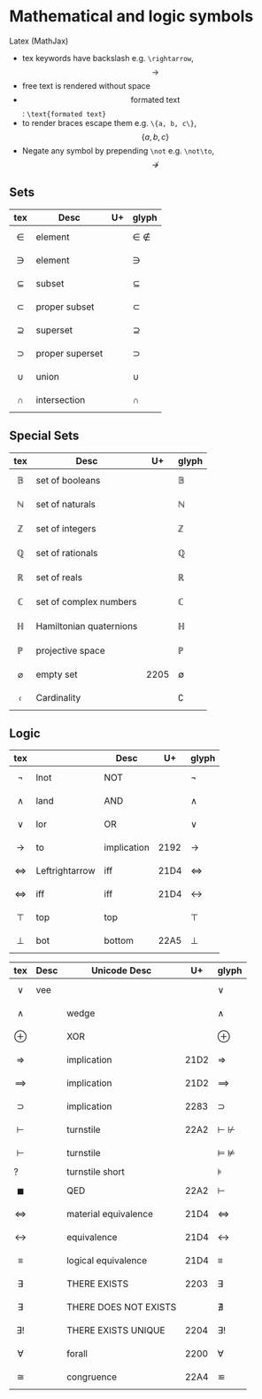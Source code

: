 # Mathematical and logic symbols

Latex (MathJax)
- tex keywords have backslash e.g. `\rightarrow`, $$\rightarrow$$
- free text is rendered without space
- $$\text{formated text}$$: `\text{formated text}`
- to render braces escape them e.g. `\{a, b, c\}`, $$\{a, b, c\}$$
- Negate any symbol by prepending `\not` e.g. `\not\to`, $$\not\to$$


## Sets

tex                 | Desc                   | U+   | glyph
--------------------|------------------------|------|-------
$$\in$$             | element                |      | ∈ ∉
$$\ni$$             | element                |      | ∋
$$\subseteq$$       | subset                 |      | ⊆
$$\subset$$         | proper subset          |      | ⊂
$$\supseteq$$       | superset               |      | ⊇
$$\supset$$         | proper superset        |      | ⊃
$$\cup$$            | union                  |      | ∪
$$\cap$$            | intersection           |      | ∩


## Special Sets

tex                 | Desc                   | U+   | glyph
--------------------|------------------------|------|-------
$$\mathbb{B}$$      | set of booleans        |      | 𝔹
$$\mathbb{N}$$      | set of naturals        |      | ℕ 
$$\mathbb{Z}$$      | set of integers        |      | ℤ
$$\mathbb{Q}$$      | set of rationals       |      | ℚ
$$\mathbb{R}$$      | set of reals           |      | ℝ
$$\mathbb{C}$$      | set of complex numbers |      | ℂ
$$\mathbb{H}$$      | Hamiltonian quaternions|      | ℍ
$$\mathbb{P}$$      | projective space       |      | ℙ
$$\varnothing$$     | empty set              | 2205 | ∅
$$\mathfrak{c}$$    | Cardinality            |      | ∁




## Logic

tex                 |         | Desc                   | U+   | glyph
--------------------|---------|------------------------|------|-------
$$\lnot$$           | lnot    | NOT                    |      | ¬
$$\land$$           | land    | AND                    |      | ∧
$$\lor$$            | lor     | OR                     |      | ∨
$$\to$$             | to      | implication            | 2192 | →
$$\Leftrightarrow$$ | Leftrightarrow | iff             | 21D4 | ⇔
$$\iff$$            | iff     | iff                    | 21D4 | ↔
$$\top$$            | top     | top                    |      | ⊤
$$\bot$$            | bot     | bottom                 | 22A5 | ⊥


tex                 | Desc    | Unicode Desc           | U+   | glyph
--------------------|---------|------------------------|------|-------
$$\vee$$            | vee     |                        |      | ∨
$$\wedge$$          |         | wedge                  |      | ∧
$$\oplus$$          |         | XOR                    |      | ⊕
$$\Rightarrow$$     |         | implication            | 21D2 | ⇒
$$\implies$$        |         | implication            | 21D2 | ⟹
$$\supset$$         |         | implication            | 2283 | ⊃
$$\vdash$$          |         | turnstile              | 22A2 | ⊢ ⊬
$$\vdash$$          |         | turnstile              |      | ⊨ ⊭
?                   |         | turnstile short        |      | ⊧
$$\blacksquare$$    |         | QED                    | 22A2 | ⊢
$$\Leftrightarrow$$ |         | material equivalence   | 21D4 | ⇔
$$\leftrightarrow$$ |         | equivalence            | 21D4 | ↔
$$\equiv$$          |         | logical equivalence    | 21D4 | ≡
$$\exists$$         |         | THERE EXISTS           | 2203 | ∃
$$\exists$$         |         | THERE DOES NOT EXISTS  |      | ∄
$$\exists!$$        |         | THERE EXISTS UNIQUE    | 2204 | ∃!
$$\forall$$         |         | forall                 | 2200 | ∀
$$\cong$$           |         | congruence             | 22A4 | ≌
